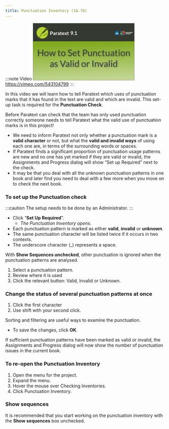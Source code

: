 ```yaml
---
title: Punctuation Inventory (1A.7b)
---
```


:::note Video
[![ ](../../media/1A.7b.png)](https://vimeo.com/543104799)  
https://vimeo.com/543104799
:::

In this video we will learn how to tell Paratext which uses of punctuation marks that it has found in the text are valid and which are invalid. This set-up task is required for the **Punctuation Check**.

Before Paratext can check that the team has only used punctuation correctly someone needs to tell Paratext what the valid use of punctuation marks is in this project!

-  We need to inform Paratext not only whether a punctuation mark is a **valid** **character** or not, but what the **valid and invalid ways** of using each one are, in terms of the surrounding words or spaces.
-  If Paratext finds a significant proportion of punctuation usage patterns are new and no one has yet marked if they are valid or invalid, the Assignments and Progress dialog will show “Set up Required” next to the check.
-  It may be that you deal with all the unknown punctuation patterns in one book and later find you need to deal with a few more when you move on to check the next book.

### To set up the Punctuation check
:::caution
The setup needs to be done by an Administrator.
:::
-  Click “**Set Up Required**”.  
    -  *The Punctuation Inventory opens*.
-  Each punctuation pattern is marked as either **valid**, **invalid** or **unknown**.
-  The same punctuation character will be listed twice if it occurs in two contexts.
-  The underscore character (_) represents a space.

With **Show Sequences unchecked**, other punctuation is ignored when the punctuation patterns are analysed.

1.  Select a punctuation pattern.
1.  Review where it is used
1.  Click the relevant button: Valid, Invalid or Unknown.

### Change the status of several punctuation patterns at once

1.  Click the first character
1.  Use shift with your second click.

Sorting and filtering are useful ways to examine the punctuation.

-  To save the changes, click **OK**.

If sufficient punctuation patterns have been marked as valid or invalid, the Assignments and Progress dialog will now show the number of punctuation issues in the current book.

### To re-open the Punctuation Inventory

1.  Open the menu for the project.
1.  Expand the menu.
1.  Hover the mouse over Checking Inventories.
1.  Click Punctuation Inventory.

### Show sequences

It is recommended that you start working on the punctuation inventory with the **Show sequences** box unchecked.

